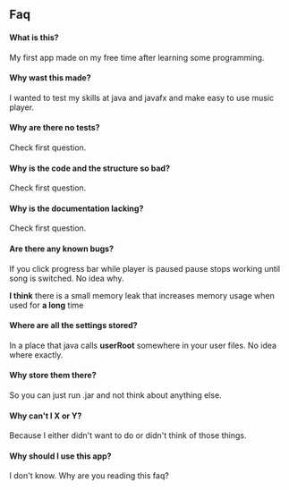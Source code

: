 ## Faq

#### What is this?

My first app made on my free time after learning some programming.

#### Why wast this made?

I wanted to test my skills at java and javafx and make easy to use music player.

#### Why are there no tests?

Check first question.

#### Why is the code and the structure so bad?

Check first question.

#### Why is the documentation lacking?

Check first question.

#### Are there any known bugs?

If you click progress bar while player is paused pause stops working until song is switched. No idea why. 

**I think** there is a small memory leak that increases memory usage when used for **a long** time

#### Where are all the settings stored?

In a place that java calls **userRoot** somewhere in your user files. No idea where exactly.

#### Why store them there?

So you can just run .jar and not think about anything else.

#### Why can't I X or Y?

Because I either didn't want to do or didn't think of those things.

#### Why should I use this app?

I don't know. Why are you reading this faq?